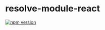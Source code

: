 # **resolve-module-react**
[![npm version](https://badge.fury.io/js/resolve-module-react.svg)](https://badge.fury.io/js/resolve-module-react)

